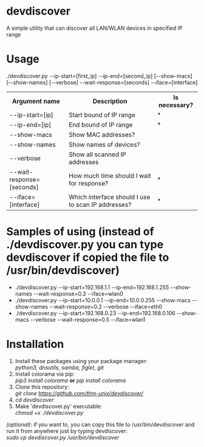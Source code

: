 # devdiscover
A simple utility that can discover all LAN/WLAN devices in specified IP range

# Usage
./devdiscover.py --ip-start=[first_ip] --ip-end=[second_ip] [--show-macs] [--show-names] [--verbose] --wait-response=[seconds] --iface=[interface]

<table>
  <tr><th>Argument name</th><th>Description</th><th>Is necessary?</th></tr>
  <tr><td>--ip-start=[ip]</td><td>Start bound of IP range</td><td>*</td></tr>
  <tr><td>--ip-end=[ip]</td><td>End bound of IP range</td><td>*</td></tr>
  <tr><td>--show-macs</td><td>Show MAC addresses?</td><td></td></tr>
  <tr><td>--show-names</td><td>Show names of devices?</td><td></td></tr>
  <tr><td>--verbose</td><td>Show all scanned IP addresses</td><td></td></tr>
  <tr><td>--wait-response=[seconds]</td><td>How much time should I wait for response?</td><td>*</td></tr>
  <tr><td>--iface=[interface]</td><td>Which interface should I use to scan IP addresses?</td><td>*</td></tr>
</table>

# Samples of using (instead of ./devdiscover.py you can type devdiscover if copied the file to /usr/bin/devdiscover)
<ul>
  <li>./devdiscover.py --ip-start=192.168.1.1 --ip-end=192.168.1.255 --show-names --wait-response=0.3 --iface=wlan0</li>
  <li>./devdiscover.py --ip-start=10.0.0.1 --ip-end=10.0.0.255 --show-macs --show-names --wait-response=0.2 --verbose --iface=eth0</li>
  <li>./devdiscover.py --ip-start=192.168.0.23 --ip-end=192.168.0.106 --show-macs --verbose --wait-response=0.5 --iface=wlan1</li>
</ul>

# Installation
1. Install these packages using your package manager:<br>
   <i>python3, dnsutils, samba, figlet, git</i>
2. Install colorama via pip:<br>
   <i>pip3 install colorama</i>  <b>or</b>  <i>pip install colorama</i>
3. Clone this repository:<br>
   <i>git clone https://github.com/thm-unix/devdiscover/</i>
4. <i>cd devdiscover</i>
5. Make 'devdiscover.py' executable:<br>
   <i>chmod +x ./devdiscover.py</i><br>
   
<i>(optional)</i>: if you want to, you can copy this file to /usr/bin/devdiscover and run it from anywhere just by typing devdiscover:<br>
   <i>sudo cp devdiscover.py /usr/bin/devdiscover</i>

